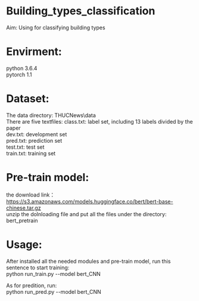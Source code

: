 # Building_types_classification
Aim: Using for classifying building types

Envirment:
==
python 3.6.4 <br>
pytorch 1.1

Dataset:
===
The data directory: THUCNews\data <br>
There are five textfiles:
class.txt: label set, including 13 labels divided by the paper <br>
dev.txt: development set <br>
pred.txt: prediction set <br>
test.txt: test set <br>
train.txt: training set

Pre-train model:
==
the download link：https://s3.amazonaws.com/models.huggingface.co/bert/bert-base-chinese.tar.gz <br>
unzip the dolnloading file and put all the files under the directory: bert_pretrain

Usage: 
==
After installed all the needed modules and pre-train model, run this sentence to start training: <br>
python run_train.py --model bert_CNN

As for predition, run: <br>
python run_pred.py --model bert_CNN
